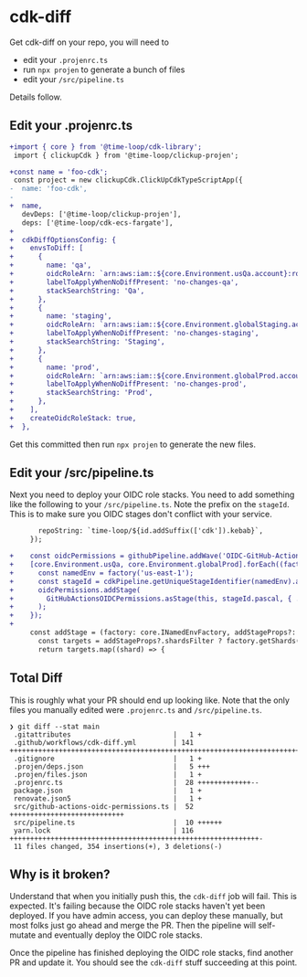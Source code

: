 # cdk-diff

Get cdk-diff on your repo, you will need to
- edit your `.projenrc.ts`
- run `npx projen` to generate a bunch of files
- edit your `/src/pipeline.ts`

Details follow.

## Edit your .projenrc.ts

```diff
+import { core } from '@time-loop/cdk-library';
 import { clickupCdk } from '@time-loop/clickup-projen';

+const name = 'foo-cdk';
 const project = new clickupCdk.ClickUpCdkTypeScriptApp({
-  name: 'foo-cdk',
-
+  name,
   devDeps: ['@time-loop/clickup-projen'],
   deps: ['@time-loop/cdk-ecs-fargate'],
+
+  cdkDiffOptionsConfig: {
+    envsToDiff: [
+      {
+        name: 'qa',
+        oidcRoleArn: `arn:aws:iam::${core.Environment.usQa.account}:role/${name}-github-actions-role`,
+        labelToApplyWhenNoDiffPresent: 'no-changes-qa',
+        stackSearchString: 'Qa',
+      },
+      {
+        name: 'staging',
+        oidcRoleArn: `arn:aws:iam::${core.Environment.globalStaging.account}:role/${name}-github-actions-role`,
+        labelToApplyWhenNoDiffPresent: 'no-changes-staging',
+        stackSearchString: 'Staging',
+      },
+      {
+        name: 'prod',
+        oidcRoleArn: `arn:aws:iam::${core.Environment.globalProd.account}:role/${name}-github-actions-role`,
+        labelToApplyWhenNoDiffPresent: 'no-changes-prod',
+        stackSearchString: 'Prod',
+      },
+    ],
+    createOidcRoleStack: true,
+  },
```

Get this committed then run `npx projen` to generate the new files.

## Edit your /src/pipeline.ts

Next you need to deploy your OIDC role stacks.
You need to add something like the following to your `/src/pipeline.ts`.
Note the prefix on the `stageId`.
This is to make sure you OIDC stages don't conflict with your service.

```diff
       repoString: `time-loop/${id.addSuffix(['cdk']).kebab}`,
     });

+    const oidcPermissions = githubPipeline.addWave('OIDC-GitHub-Actions-Permissions');
+    [core.Environment.usQa, core.Environment.globalProd].forEach((factory) => {
+      const namedEnv = factory('us-east-1');
+      const stageId = cdkPipeline.getUniqueStageIdentifier(namedEnv).addPrefix(['oicd']);
+      oidcPermissions.addStage(
+        GitHubActionsOIDCPermissions.asStage(this, stageId.pascal, { ...commonProps, namedEnv }),
+      );
+    });
+
     const addStage = (factory: core.INamedEnvFactory, addStageProps?: AddStageProps): Stage[] => {
       const targets = addStageProps?.shardsFilter ? factory.getShards(addStageProps.shardsFilter) : factory.shards;
       return targets.map((shard) => {
```

## Total Diff

This is roughly what your PR should end up looking like.
Note that the only files you manually edited were `.projenrc.ts` and `/src/pipeline.ts`.

```
❯ git diff --stat main
 .gitattributes                         |   1 +
 .github/workflows/cdk-diff.yml         | 141 ++++++++++++++++++++++++++++++++++++++++++++++++++++++++++++++++++++++++++++
 .gitignore                             |   1 +
 .projen/deps.json                      |   5 +++
 .projen/files.json                     |   1 +
 .projenrc.ts                           |  28 +++++++++++++--
 package.json                           |   1 +
 renovate.json5                         |   1 +
 src/github-actions-oidc-permissions.ts |  52 ++++++++++++++++++++++++++++
 src/pipeline.ts                        |  10 ++++++
 yarn.lock                              | 116 +++++++++++++++++++++++++++++++++++++++++++++++++++++++++++++-
 11 files changed, 354 insertions(+), 3 deletions(-)
```

## Why is it broken?

Understand that when you initially push this, the `cdk-diff` job will fail.
This is expected. It's failing because the OIDC role stacks haven't yet been deployed.
If you have admin access, you can deploy these manually,
but most folks just go ahead and merge the PR.
Then the pipeline will self-mutate and eventually deploy the OIDC role stacks.

Once the pipeline has finished deploying the OIDC role stacks,
find another PR and update it.
You should see the `cdk-diff` stuff succeeding at this point.

